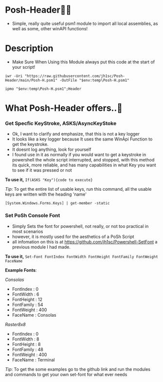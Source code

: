 # Posh-Header👨‍💻
- Simple, really quite useful psm1 module to import all local assemblies, as well as some, other winAPI functions!

# Description
 - Make Sure When Using this Module always put this code at the start of your script!
 
 `iwr -Uri "https://raw.githubusercontent.com/jh1sc/Posh-Header/main/Posh-H.psm1" -OutFile "$env:temp\Posh-H.psm1"`
 
 `ipmo "$env:temp\Posh-H.psm1";Header`

 
# What Posh-Header offers..💪

### Get Specfic KeyStroke, ASKS/AsyncKeyStoke 
- Ok, I want to clarify and emphasize, that this is not a key logger
- It looks like a key logger because It uses the same WinApi Function to get the keystroke.
- It doesnt log anything, look for yourself
- I found use in it as normally if you would want to get a keystroke in powershell the whole script interrupted, and stopped, with this method its quick, more reliable, and has many capabilities in what Key you want to see if it was pressed or not

**To use it,** 
`If(ASKS "Key"){code to execute}`

*Tip*: To get the entire list of usable keys, run this command, all the usable keys are written with the heading 'name'

`[System.Windows.Forms.Keys] | get-member -static`


### Set PoSh Console Font
- Simply Sets the font for powershell, not really, or not too practical in most scenarios
- however, it is mostly used for the aesthetics of a PoSh Script
- all infomation on this is at https://github.com/jh1sc/Powershell-SetFont  a previous module I had made.

**To use it,** 
`Set-Font FontIndex FontWidth FontHeight FontFamily FontWeight FaceName`

**Example Fonts**: 

*Consolas*

- FontIndex  : 0
- FontWidth  : 6
- FontHeight : 12
- FontFamily : 54
- FontWeight : 400
- FaceName   : Consolas


*Raster8x8*

- FontIndex  : 0
- FontWidth  : 8
- FontHeight : 8
- FontFamily : 48
- FontWeight : 400
- FaceName   : Terminal


*Tip*: To get the some examples go to the github link and run the modules and commands to get your own set-font for what ever needs





